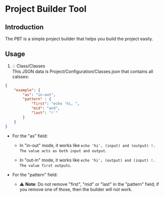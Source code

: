# Project Builder Tool

## Introduction
The PBT is a simple project builder that helps you build the project easily.


## Usage
1. 💡 Class/Classes <br>
This JSON data is Project/Configuration/Classes.json that contains all calsses:
```json
{
    "example": { 
        "as": "in-out",
        "pattern" : {
            "first": "echo 'hi, ",
            "mid": "and",
            "last": "!'"
        }
    }
}
```
- For the "as" field:

   + In "in-out" mode, it works like `echo 'hi', (input) and (output) !. The value acts as both input and output`.

   + In "out-in" mode, it works like `echo 'hi', (output) and (input) !. The value first outputs`.

- For the "pattern" field:
   + ⚠️ **Note**: Do not remove "first", "mid" or "last" in the "pattern" field; if you remove one of those, then the builder will not work.
